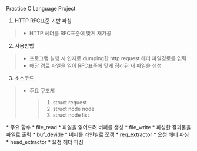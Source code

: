 Practice C Language Project

1. HTTP RFC표준 기반 파싱
> * HTTP 헤더를 RFC표준에 맞게 재가공

2. 사용방법
> * 프로그램 실행 시 인자로 dumping한 http request 헤더 파일경로를 입력
> * 해당 경로 파일을 읽어 RFC표준에 맞게 정리된 새 파일을 생성

3. 소스코드
> * 주요 구조체
> 	> 1. struct request
>	> 2. struct node node
>	> 3. struct node list

</pre>
* 주요 함수
  * file_read
    * 파일을 읽어드려 버퍼를 생성
  * file_write
    * 파싱한 결과물을 파일로 출력
  * buf_devide
    * 버퍼를 라인별로 쪼갬
  * req_extractor
     * 요청 헤더 파싱
  * head_extractor
    * 요청 헤더 파싱
